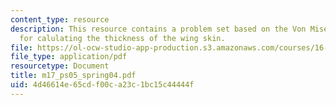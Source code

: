 ```yaml
---
content_type: resource
description: This resource contains a problem set based on the Von Mises Yield criterion
  for calulating the thickness of the wing skin.
file: https://ol-ocw-studio-app-production.s3.amazonaws.com/courses/16-01-unified-engineering-i-ii-iii-iv-fall-2005-spring-2006/4d46614e65cdf00ca23c1bc15c44444f_m17_ps05_spring04.pdf
file_type: application/pdf
resourcetype: Document
title: m17_ps05_spring04.pdf
uid: 4d46614e-65cd-f00c-a23c-1bc15c44444f
---
```


